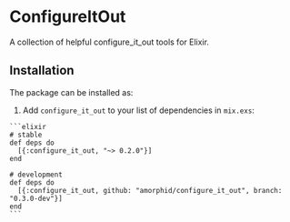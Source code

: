 # ConfigureItOut

A collection of helpful configure_it_out tools for Elixir.

## Installation

The package can be installed as:

  1. Add `configure_it_out` to your list of dependencies in `mix.exs`:

    ```elixir
    # stable
    def deps do
      [{:configure_it_out, "~> 0.2.0"}]
    end

    # development
    def deps do
      [{:configure_it_out, github: "amorphid/configure_it_out", branch: "0.3.0-dev"}]
    end
    ```
